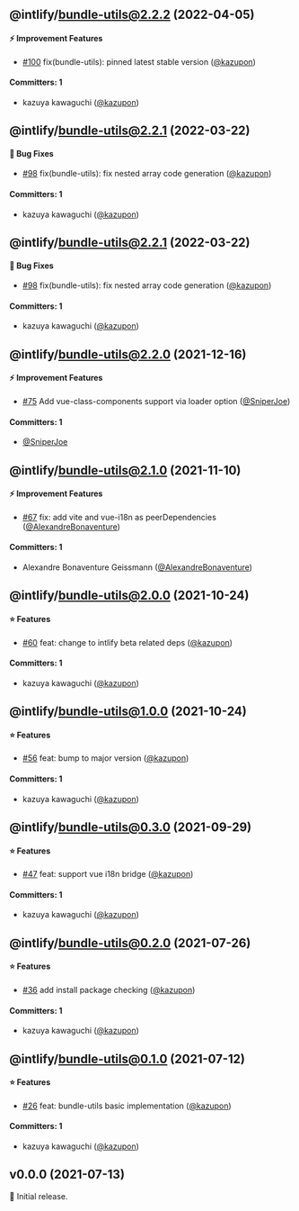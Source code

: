 
## @intlify/bundle-utils@2.2.2 (2022-04-05)

#### :zap: Improvement Features
* [#100](https://github.com/intlify/bundle-tools/pull/100) fix(bundle-utils): pinned latest stable version ([@kazupon](https://github.com/kazupon))

#### Committers: 1
- kazuya kawaguchi ([@kazupon](https://github.com/kazupon))


## @intlify/bundle-utils@2.2.1 (2022-03-22)

#### :bug: Bug Fixes
* [#98](https://github.com/intlify/bundle-tools/pull/98) fix(bundle-utils): fix nested array code generation ([@kazupon](https://github.com/kazupon))

#### Committers: 1
- kazuya kawaguchi ([@kazupon](https://github.com/kazupon))


## @intlify/bundle-utils@2.2.1 (2022-03-22)

#### :bug: Bug Fixes
* [#98](https://github.com/intlify/bundle-tools/pull/98) fix(bundle-utils): fix nested array code generation ([@kazupon](https://github.com/kazupon))

#### Committers: 1
- kazuya kawaguchi ([@kazupon](https://github.com/kazupon))


## @intlify/bundle-utils@2.2.0 (2021-12-16)

#### :zap: Improvement Features
* [#75](https://github.com/intlify/bundle-tools/pull/75) Add vue-class-components support via loader option ([@SniperJoe](https://github.com/SniperJoe))

#### Committers: 1
- [@SniperJoe](https://github.com/SniperJoe)


## @intlify/bundle-utils@2.1.0 (2021-11-10)

#### :zap: Improvement Features
* [#67](https://github.com/intlify/bundle-tools/pull/67) fix: add vite and vue-i18n as peerDependencies ([@AlexandreBonaventure](https://github.com/AlexandreBonaventure))

#### Committers: 1
- Alexandre Bonaventure Geissmann ([@AlexandreBonaventure](https://github.com/AlexandreBonaventure))


## @intlify/bundle-utils@2.0.0 (2021-10-24)

#### :star: Features
* [#60](https://github.com/intlify/bundle-tools/pull/60) feat: change to intlify beta related deps ([@kazupon](https://github.com/kazupon))

#### Committers: 1
- kazuya kawaguchi ([@kazupon](https://github.com/kazupon))


## @intlify/bundle-utils@1.0.0 (2021-10-24)

#### :star: Features
* [#56](https://github.com/intlify/bundle-tools/pull/56) feat: bump to major version ([@kazupon](https://github.com/kazupon))

#### Committers: 1
- kazuya kawaguchi ([@kazupon](https://github.com/kazupon))


## @intlify/bundle-utils@0.3.0 (2021-09-29)

#### :star: Features
* [#47](https://github.com/intlify/bundle-tools/pull/47) feat: support vue i18n bridge ([@kazupon](https://github.com/kazupon))

#### Committers: 1
- kazuya kawaguchi ([@kazupon](https://github.com/kazupon))


## @intlify/bundle-utils@0.2.0 (2021-07-26)

#### :star: Features
* [#36](https://github.com/intlify/bundle-tools/pull/36) add install package checking ([@kazupon](https://github.com/kazupon))

#### Committers: 1
- kazuya kawaguchi ([@kazupon](https://github.com/kazupon))


## @intlify/bundle-utils@0.1.0 (2021-07-12)

#### :star: Features
* [#26](https://github.com/intlify/bundle-tools/pull/26) feat: bundle-utils basic implementation ([@kazupon](https://github.com/kazupon))

#### Committers: 1
- kazuya kawaguchi ([@kazupon](https://github.com/kazupon))

## v0.0.0 (2021-07-13)

:tada: Initial release.
